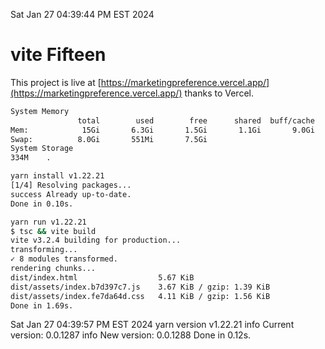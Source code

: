 Sat Jan 27 04:39:44 PM EST 2024

# vite Fifteen


This project is live at [https://marketingpreference.vercel.app/](https://marketingpreference.vercel.app/) thanks to Vercel.

```bash
System Memory
               total        used        free      shared  buff/cache   available
Mem:            15Gi       6.3Gi       1.5Gi       1.1Gi       9.0Gi       9.0Gi
Swap:          8.0Gi       551Mi       7.5Gi
System Storage
334M	.
```
```bash
yarn install v1.22.21
[1/4] Resolving packages...
success Already up-to-date.
Done in 0.10s.
```
```bash
yarn run v1.22.21
$ tsc && vite build
vite v3.2.4 building for production...
transforming...
✓ 8 modules transformed.
rendering chunks...
dist/index.html                  5.67 KiB
dist/assets/index.b7d397c7.js    3.67 KiB / gzip: 1.39 KiB
dist/assets/index.fe7da64d.css   4.11 KiB / gzip: 1.56 KiB
Done in 1.69s.
```
Sat Jan 27 04:39:57 PM EST 2024
yarn version v1.22.21
info Current version: 0.0.1287
info New version: 0.0.1288
Done in 0.12s.
